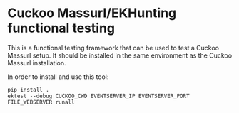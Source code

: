Cuckoo Massurl/EKHunting functional testing
===========================================

This is a functional testing framework that can be used to test a Cuckoo Massurl setup.
It should be installed in the same environment as the Cuckoo Massurl installation.

In order to install and use this tool:

    pip install .
    ektest --debug CUCKOO_CWD EVENTSERVER_IP EVENTSERVER_PORT FILE_WEBSERVER runall
